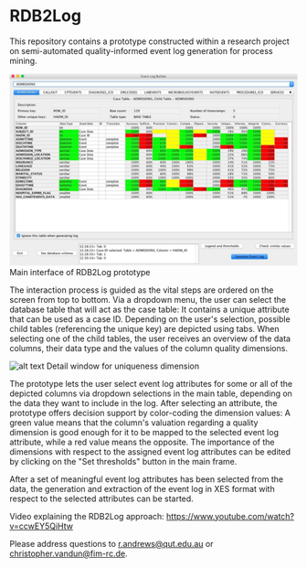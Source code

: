 # RDB2Log
This repository contains a prototype constructed within a research project on semi-automated quality-informed event log generation for process mining.

![alt text](Screenshot1.jpeg "Main interface of RDB2Log")
Main interface of RDB2Log prototype

The interaction process is guided as the vital steps are ordered on the screen from top to bottom. Via a dropdown menu, the user can select the database table that will act as the case table: It contains a unique attribute that can be used as a case ID. Depending on the user's selection, possible child tables (referencing the unique key) are depicted using tabs. When selecting one of the child tables, the user receives an overview of the data columns, their data type and the values of the column quality dimensions.

![alt text](Screenshot2_with_highlight.jpeg "Detail window for uniqueness dimension")
Detail window for uniqueness dimension

The prototype lets the user select event log attributes for some or all of the depicted columns via dropdown selections in the main table, depending on the data they want to include in the log. After selecting an attribute, the prototype offers decision support by color-coding the dimension values: A green value means that the column's valuation regarding a quality dimension is good enough for it to be mapped to the selected event log attribute, while a red value means the opposite. The importance of the dimensions with respect to the assigned event log attributes can be edited by clicking on the "Set thresholds" button in the main frame.

After a set of meaningful event log attributes has been selected from the data, the generation and extraction of the event log in XES format with respect to the selected attributes can be started.

Video explaining the RDB2Log approach: https://www.youtube.com/watch?v=ccwEY5QiHtw

Please address questions to r.andrews@qut.edu.au or christopher.vandun@fim-rc.de.
